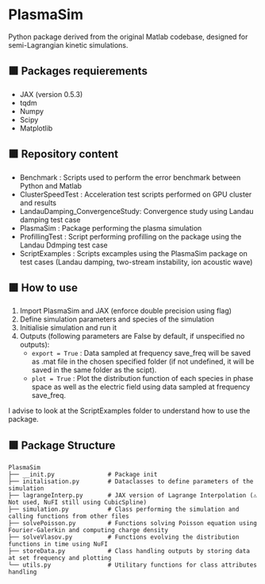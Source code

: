 # PlasmaSim

Python package derived from the original Matlab codebase, designed for semi-Lagrangian kinetic simulations. 


## 🟧 Packages requierements

+ JAX (version 0.5.3)
+ tqdm
+ Numpy
+ Scipy
+ Matplotlib


## 🟧 Repository content

+ Benchmark :                       Scripts used to perform the error benchmark between Python and Matlab
+ ClusterSpeedTest :                Acceleration test scripts performed on GPU cluster and results
+ LandauDamping_ConvergenceStudy:   Convergence study using Landau damping test case
+ PlasmaSim :                       Package performing the plasma simulation
+ ProfillingTest :                  Script performing profilling on the package using the Landau Ddmping test case
+ ScriptExamples :                  Scripts excamples using the PlasmaSim package on test cases (Landau damping, two-stream instability, ion acoustic wave)      


## 🟧 How to use

1. Import PlasmaSim and JAX (enforce double precision using flag)
2. Define simulation parameters and species of the simulation
3. Initialisie simulation and run it
4. Outputs (following parameters are False by default, if unspecified no outputs):
    + ```export = True``` : Data sampled at frequency save_freq will be saved as .mat file in the chosen specified folder (if not undefined, it will be saved in the same folder as the scipt).
    + ```plot = True``` : Plot the distribution function of each species in phase space as well as the electric field using data sampled at frequency save_freq.

I advise to look at the ScriptExamples folder to understand how to use the package. 


## 🟧 Package Structure

```
PlasmaSim
├── __init.py               # Package init
├── initalisation.py        # Dataclasses to define parameters of the simulation
├── lagrangeInterp.py       # JAX version of Lagrange Interpolation (⚠️ Not used, NuFI still using CubicSpline)
├── simulation.py           # Class performing the simulation and calling functions from other files
├── solvePoisson.py         # Functions solving Poisson equation using Fourier-Galerkin and computing charge density
├── solveVlasov.py          # Functions evolving the distribution functions in time using NuFI 
├── storeData.py            # Class handling outputs by storing data at set frequency and plotting 
└── utils.py                # Utilitary functions for class attributes handling
```